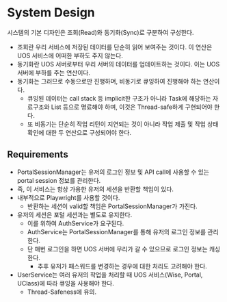 # System Design

시스템의 기본 디자인은 조회(Read)와 동기화(Sync)로 구분하여 구성한다.

- 조회란 우리 서비스에 저장된 데이터를 단순히 읽어 보여주는 것이다. 이 연산은 UOS 서비스에 어떠한 부하도 주지 않는다.
- 동기화란 UOS 서버로부터 우리 서버의 데이터를 업데이트하는 것이다. 이는 UOS 서버에 부하를 주는 연산이다.
- 동기화는 그러므로 수동으로만 진행하며, 비동기로 큐잉하여 진행해야 하는 연산이다.
  - 큐잉된 데이터는 call stack 등 implicit한 구조가 아니라 Task에 해당하는 자료구조와 List 등으로 명료해야 하며, 이것은 Thread-safe하게 구현되어야 한다.
  - 또 비동기는 단순히 작업 리턴이 지연되는 것이 아니라 작업 제출 및 작업 상태 확인에 대한 두 연산으로 구성되어야 한다.

## Requirements

- PortalSessionManager는 유저의 로그인 정보 및 API call에 사용할 수 있는 portal session 정보를 관리한다.
- 즉, 이 서비스는 항상 가용한 유저의 세션을 반환할 책임이 있다.
- 내부적으로 Playwright를 사용할 것이다.
  - 반환하는 세션이 valid할 책임은 PortalSessionManager가 가진다.
- 유저의 세션은 포털 세션과는 별도로 유지한다.
  - 이를 위하여 AuthService가 요구된다.
  - AuthService는 PortalSessionManager를 통해 유저의 로그인 정보를 관리한다.
  - 단 매번 로그인을 하면 UOS 서버에 무리가 갈 수 있으므로 로그인 정보는 캐싱한다.
    - 추후 유저가 패스워드를 변경하는 경우에 대한 처리도 고려해야 한다.
- UserService는 여러 유저의 작업을 처리할 때 UOS 서비스(Wise, Portal, UClass)에 따라 큐잉을 사용해야 한다.
  - Thread-Safeness에 유의.
